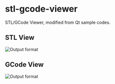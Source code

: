 # stl-gcode-viewer
STL/GCode Viewer, modified from Qt sample codes.

## STL View
![Output format](https://github.com/sokunmin/stl-gcode-viewer/blob/master/screen_shots/1.png)



## GCode View
![Output format](https://github.com/sokunmin/stl-gcode-viewer/blob/master/screen_shots/2.png)
